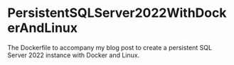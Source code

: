 # PersistentSQLServer2022WithDockerAndLinux
The Dockerfile to accompany my blog post to create a persistent SQL Server 2022 instance with Docker and Linux.
